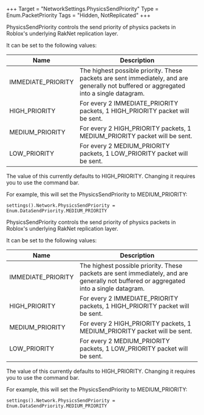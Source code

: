 +++
Target = "NetworkSettings.PhysicsSendPriority"
Type = Enum.PacketPriority
Tags = "Hidden, NotReplicated"
+++

PhysicsSendPriority controls the send priority of physics packets in Roblox's underlying RakNet replication layer.It can be set to the following values:| Name | Description || --- | --- || IMMEDIATE_PRIORITY | The highest possible priority. These packets are sent immediately, and are generally not buffered or aggregated into a single datagram. || HIGH_PRIORITY | For every 2 IMMEDIATE_PRIORITY packets, 1 HIGH_PRIORITY packet will be sent. || MEDIUM_PRIORITY | For every 2 HIGH_PRIORITY packets, 1 MEDIUM_PRIORITY packet will be sent. || LOW_PRIORITY | For every 2 MEDIUM_PRIORITY packets, 1 LOW_PRIORITY packet will be sent. |The value of this currently defaults to HIGH_PRIORITY. Changing it requires you to use the command bar.For example, this will set the PhysicsSendPriority to MEDIUM_PRIORITY:`settings().Network.PhysicsSendPriority = Enum.DataSendPriority.MEDIUM_PRIORITY`	PhysicsSendPriority controls the send priority of physics packets in Roblox's underlying RakNet replication layer.It can be set to the following values:| Name | Description || --- | --- || IMMEDIATE_PRIORITY | The highest possible priority. These packets are sent immediately, and are generally not buffered or aggregated into a single datagram. || HIGH_PRIORITY | For every 2 IMMEDIATE_PRIORITY packets, 1 HIGH_PRIORITY packet will be sent. || MEDIUM_PRIORITY | For every 2 HIGH_PRIORITY packets, 1 MEDIUM_PRIORITY packet will be sent. || LOW_PRIORITY | For every 2 MEDIUM_PRIORITY packets, 1 LOW_PRIORITY packet will be sent. |The value of this currently defaults to HIGH_PRIORITY. Changing it requires you to use the command bar.For example, this will set the PhysicsSendPriority to MEDIUM_PRIORITY:`settings().Network.PhysicsSendPriority = Enum.DataSendPriority.MEDIUM_PRIORITY`